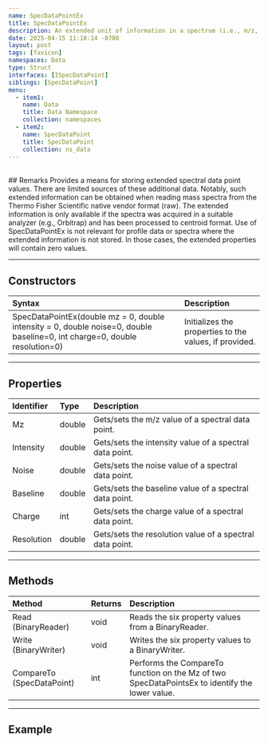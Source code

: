 ```yaml
---
name: SpecDataPointEx
title: SpecDataPointEx
description: An extended unit of information in a spectrum (i.e., m/z, intensity, and more).
date: 2025-04-15 11:18:14 -0700
layout: post
tags: [favicon]
namespaces: Data
type: Struct
interfaces: [ISpecDataPoint]
siblings: [SpecDataPoint]
menu:
  - item1:
    name: Data
    title: Data Namespace
    collection: namespaces
  - item2:
    name: SpecDataPoint
    title: SpecDataPoint
    collection: ns_data
---
```


<br/>
## Remarks
Provides a means for storing extended spectral data point values. There are limited sources
of these additional data. Notably, such extended information can be obtained when reading
mass spectra from the Thermo Fisher Scientific native vendor format (raw). The extended information
is only available if the spectra was acquired in a suitable analyzer (e.g., Orbitrap) and has
been processed to centroid format. Use of SpecDataPointEx is not relevant for profile data or
spectra where the extended information is not stored. In those cases, the extended properties
will contain zero values.

* * *
## Constructors

| Syntax   | Description                                               |
|:-------------|:----------------------------------------------------------|
| SpecDataPointEx(double mz = 0, double intensity = 0, double noise=0, double baseline=0, int charge=0, double resolution=0) | Initializes the properties to the values, if provided.  |

* * *
## Properties

| Identifier   | Type     | Description                                               |
|:-------------|:---------|:----------------------------------------------------------|
| Mz           | double   | Gets/sets the m/z value of a spectral data point.         |
| Intensity    | double   | Gets/sets the intensity value of a spectral data point.   |
| Noise           | double   | Gets/sets the noise value of a spectral data point.         |
| Baseline    | double   | Gets/sets the baseline value of a spectral data point.   |
| Charge           | int   | Gets/sets the charge value of a spectral data point.         |
| Resolution    | double   | Gets/sets the resolution value of a spectral data point.   |

* * *
## Methods

| Method   | Returns     | Description                                               |
|:-------------|:---------|:----------------------------------------------------------|
| Read (BinaryReader)      | void   | Reads the six property values from a BinaryReader.         |
| Write (BinaryWriter)     | void   | Writes the six property values to a BinaryWriter.  |
| CompareTo (SpecDataPoint)| int    | Performs the CompareTo function on the Mz of two SpecDataPointsEx to identify the lower value.   |

* * *
## Example
